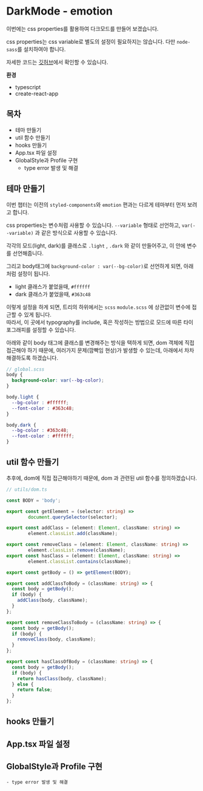 # DarkMode - emotion

이번에는 css properties를 활용하여 다크모드를 만들어 보겠습니다.

css properties는 css variable로 별도의 설정이 필요하지는 않습니다. 
다만 `node-sass`를 설치하여야 합니다. 

자세한 코드는 [깃허브](https://github.com/pius712/dark-mode)에서 확인할 수 있습니다.

**환경**

- typescript
- create-react-app

## 목차

- 테마 만들기
- util 함수 만들기
- hooks 만들기 
- App.tsx 파일 설정
- GlobalStyle과 Profile 구현
    - type error 발생 및 해결


##  테마 만들기

이번 챕터는 이전의 `styled-components`와 `emotion` 편과는 다르게 테마부터 먼저 보려고 합니다.

css properties는 변수처럼 사용할 수 있습니다. `--variable` 형태로 선언하고, `var(--variable)` 과 같은 방식으로 사용할 수 있습니다. 

각각의 모드(light, dark)를 클래스로  `.light` , `.dark` 와 같이 만들어주고, 이 안에 변수를 선언해줍니다. 

그리고 body태그에  `background-color : var(--bg-color)`로 선언하게 되면, 아래처럼 설정이 됩니다. 

- light 클래스가 붙었을때, `#ffffff`
- dark 클래스가 붙었을때, `#363c48`

 이렇게 설정을 하게 되면, 트리의 하위에서는 `scss` `module.scss` 에 상관없이 변수에 접근할 수 있게 됩니다.   
따라서, 이 곳에서 typography를 include, 혹은 작성하는 방법으로 모드에 따른 타이포그래피를 설정할 수 있습니다. 


 아래와 같이 body 태그에 클래스를 변경해주는 방식을 택하게 되면, dom 객체에 직접 접근해야 하기 때문에, 
여러가지 문제(깜빡임 현상)가 발생할 수 있는데, 아래에서 차차 해결하도록 하겠습니다. 

```scss
// global.scss
body {
  background-color: var(--bg-color);
}

body.light {
  --bg-color : #ffffff;
  --font-color : #363c48;
}

body.dark {
  --bg-color : #363c48;
  --font-color : #ffffff;
}
```

## util 함수 만들기 

 추후에, dom에 직접 접근해야하기 때문에, dom 과 관련된 util 함수를 정의하겠습니다. 

```typescript
// utils/dom.ts

const BODY = 'body';

export const getElement = (selector: string) =>
        document.querySelector(selector);

export const addClass = (element: Element, className: string) =>
        element.classList.add(className);

export const removeClass = (element: Element, className: string) =>
        element.classList.remove(className);
export const hasClass = (element: Element, className: string) =>
        element.classList.contains(className);

export const getBody = () => getElement(BODY);

export const addClassToBody = (className: string) => {
  const body = getBody();
  if (body) {
    addClass(body, className);
  }
};

export const removeClassToBody = (className: string) => {
  const body = getBody();
  if (body) {
    removeClass(body, className);
  }
};

export const hasClassOfBody = (className: string) => {
  const body = getBody();
  if (body) {
    return hasClass(body, className);
  } else {
    return false;
  }
};

```

##  hooks 만들기



##  App.tsx 파일 설정

##  GlobalStyle과 Profile 구현
    - type error 발생 및 해결